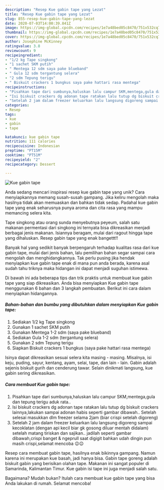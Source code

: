 ```yaml
---
description: "Resep Kue gabin tape yang Lezat"
title: "Resep Kue gabin tape yang Lezat"
slug: 855-resep-kue-gabin-tape-yang-lezat
date: 2020-07-03T14:00:39.841Z
image: https://img-global.cpcdn.com/recipes/1e7a48bed05c8470/751x532cq70/kue-gabin-tape-foto-resep-utama.jpg
thumbnail: https://img-global.cpcdn.com/recipes/1e7a48bed05c8470/751x532cq70/kue-gabin-tape-foto-resep-utama.jpg
cover: https://img-global.cpcdn.com/recipes/1e7a48bed05c8470/751x532cq70/kue-gabin-tape-foto-resep-utama.jpg
author: Josephine McKinney
ratingvalue: 3.8
reviewcount: 9
recipeingredient:
- "1/2 kg Tape singkong"
- "1 sachet SKM putih"
- " Mentega 12 sdm saya pake blueband"
- " Gula 12 sdm tergantung selera"
- "2 sdm Tepung terigu"
- " Biskuit crackers 1 bungkus saya pake hattari rasa mentega"
recipeinstructions:
- "Pisahkan tape dari sumbunya,haluskan lalu campur SKM,mentega,gula dan tepung terigu aduk rata.."
- "Isi biskuit crackers dg adonan tape ratakan lalu tutup dg biskuit crackers lainnya,lakukan sampai adonan habis seperti gambar dibawah.. Setelah selesai masukkan dlm freezer selama 2jam (biar crispi setelah digoreng)"
- "Setelah 2 jam dalam freezer keluarkan lalu langsung digoreng sampai kecoklatan (dengan api kecil biar gk gosong diluar mentah didalam) setelah matang tiriskan dan sajikan.. jadilah seperti gambar dibawah,crispi banget &amp; ngeprull saat digigit bahkan udah dingin pun masih crispi,selamat mencoba 😉😉"
categories:
- Resep
tags:
- kue
- gabin
- tape

katakunci: kue gabin tape 
nutrition: 111 calories
recipecuisine: Indonesian
preptime: "PT15M"
cooktime: "PT51M"
recipeyield: "2"
recipecategory: Dessert

---
```



![Kue gabin tape](https://img-global.cpcdn.com/recipes/1e7a48bed05c8470/751x532cq70/kue-gabin-tape-foto-resep-utama.jpg)

Anda sedang mencari inspirasi resep kue gabin tape yang unik? Cara menyiapkannya memang susah-susah gampang. Jika keliru mengolah maka hasilnya tidak akan memuaskan dan bahkan tidak sedap. Padahal kue gabin tape yang enak seharusnya punya aroma dan cita rasa yang mampu memancing selera kita.

Tape singkong atau orang sunda menyebutnya peyeum, salah satu makanan permentasi dari singkong ini ternyata bisa dikreasikan menjadi berbagai jenis makanan. Isiannya beragam, mulai dari ragout hingga tape yang dihaluskan. Resep gabin tape yang enak bangettt!!

Banyak hal yang sedikit banyak berpengaruh terhadap kualitas rasa dari kue gabin tape, mulai dari jenis bahan, lalu pemilihan bahan segar sampai cara mengolah dan menghidangkannya. Tak perlu pusing jika hendak menyiapkan kue gabin tape enak di mana pun anda berada, karena asal sudah tahu triknya maka hidangan ini dapat menjadi suguhan istimewa.


Di bawah ini ada beberapa tips dan trik praktis untuk membuat kue gabin tape yang siap dikreasikan. Anda bisa menyiapkan Kue gabin tape menggunakan 6 bahan dan 3 langkah pembuatan. Berikut ini cara dalam menyiapkan hidangannya.

<!--inarticleads1-->

##### Bahan-bahan dan bumbu yang dibutuhkan dalam menyiapkan Kue gabin tape:

1. Sediakan 1/2 kg Tape singkong
1. Gunakan 1 sachet SKM putih
1. Gunakan  Mentega 1-2 sdm (saya pake blueband)
1. Sediakan  Gula 1-2 sdm (tergantung selera)
1. Gunakan 2 sdm Tepung terigu
1. Siapkan  Biskuit crackers 1 bungkus (saya pake hattari rasa mentega)


Isinya dapat dikreasikan sesuai selera kita masing - masing. Misalnya, isi keju, puding, sayur, kentang, ayam, selai, tape, dan lain - lain. Gabin adalah sejenis biskuit gurih dan cenderung tawar. Selain dinikmati langsung, kue gabin sering dikreasikan. 

<!--inarticleads2-->

##### Cara membuat Kue gabin tape:

1. Pisahkan tape dari sumbunya,haluskan lalu campur SKM,mentega,gula dan tepung terigu aduk rata..
1. Isi biskuit crackers dg adonan tape ratakan lalu tutup dg biskuit crackers lainnya,lakukan sampai adonan habis seperti gambar dibawah.. Setelah selesai masukkan dlm freezer selama 2jam (biar crispi setelah digoreng)
1. Setelah 2 jam dalam freezer keluarkan lalu langsung digoreng sampai kecoklatan (dengan api kecil biar gk gosong diluar mentah didalam) setelah matang tiriskan dan sajikan.. jadilah seperti gambar dibawah,crispi banget &amp; ngeprull saat digigit bahkan udah dingin pun masih crispi,selamat mencoba 😉😉


Resep cara membuat gabin tape, hasilnya enak bikinnya gampang. Namun karena ini merupakan kue basah, jadi hanya bisa. Gabin tape goreng adalah biskuit gabin yang berisikan olahan tape. Makanan ini sangat populer di Samarinda, Kalimantan Timur. Kue gabin isi tape ini juga menjadi salah satu. 

Bagaimana? Mudah bukan? Itulah cara membuat kue gabin tape yang bisa Anda lakukan di rumah. Selamat mencoba!
